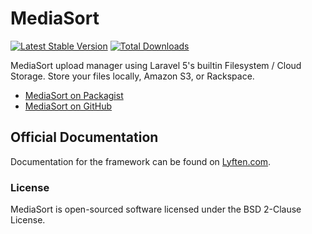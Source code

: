 # MediaSort

[![Latest Stable Version](https://poser.pugx.org/torann/mediasort/v/stable.png)](https://packagist.org/packages/torann/mediasort) [![Total Downloads](https://poser.pugx.org/torann/mediasort/downloads.png)](https://packagist.org/packages/torann/mediasort)

MediaSort upload manager using Laravel 5's builtin Filesystem / Cloud Storage. Store your files locally, Amazon S3, or Rackspace.

- [MediaSort on Packagist](https://packagist.org/packages/torann/mediasort)
- [MediaSort on GitHub](https://github.com/Torann/mediasort)

## Official Documentation

Documentation for the framework can be found on [Lyften.com](http://lyften.com/projects/mediasort/).

### License

MediaSort is open-sourced software licensed under the BSD 2-Clause License.